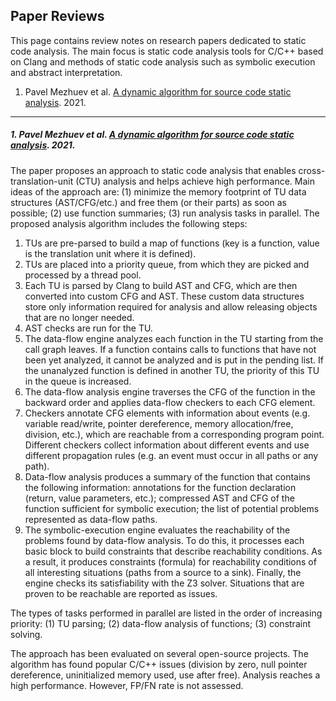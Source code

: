 Paper Reviews
---

This page contains review notes on research papers dedicated to static code analysis.
The main focus is static code analysis tools for C/C++ based on Clang and methods of static code analysis
such as symbolic execution and abstract interpretation.

1. Pavel Mezhuev et al. [A dynamic algorithm for source code static analysis](
   #1-pavel-mezhuev-et-al-a-dynamic-algorithm-for-source-code-static-analysis-2021). 2021.

---

##### 1. Pavel Mezhuev et al. [A dynamic algorithm for source code static analysis](https://ieeexplore.ieee.org/document/9693752). 2021.

The paper proposes an approach to static code analysis that
enables cross-translation-unit (CTU) analysis and helps achieve high performance.
Main ideas of the approach are:
(1) minimize the memory footprint of TU data structures (AST/CFG/etc.) and free them (or their parts) as soon as possible;
(2) use function summaries;
(3) run analysis tasks in parallel.
The proposed analysis algorithm includes the following steps:

1. TUs are pre-parsed to build a map of functions (key is a function, value is the translation unit where it is defined).
2. TUs are placed into a priority queue, from which they are picked and processed by a thread pool.
3. Each TU is parsed by Clang to build AST and CFG, which are then converted into custom CFG and AST. These custom data
structures store only information required for analysis and allow releasing objects that are no longer needed.
4. AST checks are run for the TU.
5. The data-flow engine analyzes each function in the TU starting from the call graph leaves. If a function contains
calls to functions that have not been yet analyzed, it cannot be analyzed and is put in the pending list.
If the unanalyzed function is defined in another TU, the priority of this TU in the queue is increased. 
6. The data-flow analysis engine traverses the CFG of the function in the backward order and applies data-flow checkers
to each CFG element.
7. Checkers annotate CFG elements with information about events (e.g. variable read/write, pointer dereference,
memory allocation/free, division, etc.), which are reachable from a corresponding program point. Different checkers
collect information about different events and use different propagation rules (e.g. an event must occur in all paths or any path).
8. Data-flow analysis produces a summary of the function that contains the following information:
annotations for the function declaration (return, value parameters, etc.);
compressed AST and CFG of the function sufficient for symbolic execution;
the list of potential problems represented as data-flow paths.
9. The symbolic-execution engine evaluates the reachability of the problems found by data-flow analysis.
To do this, it processes each basic block to build constraints that describe reachability conditions. 
As a result, it produces constraints (formula) for reachability conditions of all interesting situations
(paths from a source to a sink). Finally, the engine checks its satisfiability with the Z3 solver.
Situations that are proven to be reachable are reported as issues.

The types of tasks performed in parallel are listed in the order of increasing priority:
(1) TU parsing; (2) data-flow analysis of functions; (3) constraint solving.

The approach has been evaluated on several open-source projects. The algorithm has found popular C/C++ issues
(division by zero, null pointer dereference, uninitialized memory used, use after free).
Analysis reaches a high performance. However, FP/FN rate is not assessed.
